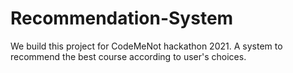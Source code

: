 # Recommendation-System
We build this project for CodeMeNot hackathon 2021. A system to recommend the best course according to user's choices.
